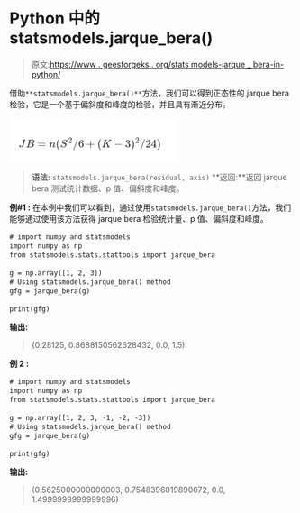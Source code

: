 # Python 中的 statsmodels.jarque_bera()

> 原文:[https://www . geesforgeks . org/stats models-jarque _ bera-in-python/](https://www.geeksforgeeks.org/statsmodels-jarque_bera-in-python/)

借助`**statsmodels.jarque_bera()**`方法，我们可以得到正态性的 jarque bera 检验，它是一个基于偏斜度和峰度的检验，并且具有渐近分布。

![](img/1c416c7404e21c0cee48cf5599676a9f.png)

> **语法:** `statsmodels.jarque_bera(residual, axis)`
> **返回:**返回 jarque bera 测试统计数据、p 值、偏斜度和峰度。

**例#1 :**
在本例中我们可以看到，通过使用`statsmodels.jarque_bera()`方法，我们能够通过使用该方法获得 jarque bera 检验统计量、p 值、偏斜度和峰度。

```
# import numpy and statsmodels
import numpy as np
from statsmodels.stats.stattools import jarque_bera

g = np.array([1, 2, 3])
# Using statsmodels.jarque_bera() method
gfg = jarque_bera(g)

print(gfg)
```

**输出:**

> (0.28125, 0.8688150562628432, 0.0, 1.5)

**例 2 :**

```
# import numpy and statsmodels
import numpy as np
from statsmodels.stats.stattools import jarque_bera

g = np.array([1, 2, 3, -1, -2, -3])
# Using statsmodels.jarque_bera() method
gfg = jarque_bera(g)

print(gfg)
```

**输出:**

> (0.5625000000000003, 0.7548396019890072, 0.0, 1.4999999999999996)